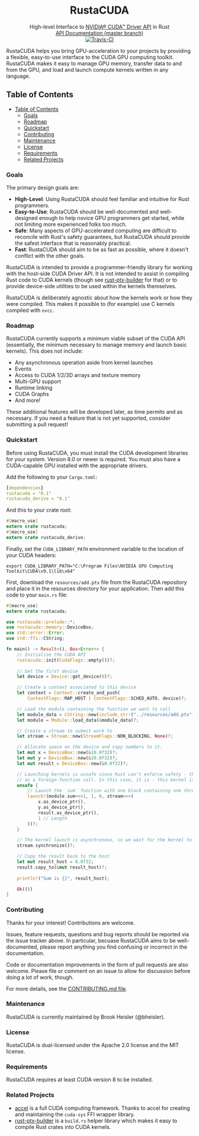 <h1 align="center">RustaCUDA</h1>

<div align="center">High-level Interface to <a href="https://developer.nvidia.com/cuda-zone">NVIDIA® CUDA™ Driver API</a> in Rust</div>

<div align="center">
    <a href="https://bheisler.github.io/RustaCUDA/rustacuda/index.html">API Documentation (master branch)</a>
</div>

<div align="center">
	<a href="https://travis-ci.org/bheisler/RustaCUDA">
        <img src="https://travis-ci.org/bheisler/RustaCUDA.svg?branch=master" alt="Travis-CI">
    </a>
</div>

RustaCUDA helps you bring GPU-acceleration to your projects by providing a flexible, easy-to-use
interface to the CUDA GPU computing toolkit. RustaCUDA makes it easy to manage GPU memory,
transfer data to and from the GPU, and load and launch compute kernels written in any language.

## Table of Contents
- [Table of Contents](#table-of-contents)
    - [Goals](#goals)
    - [Roadmap](#roadmap)
    - [Quickstart](#quickstart)
    - [Contributing](#contributing)
    - [Maintenance](#maintenance)
    - [License](#license)
    - [Requirements](#requirements)
    - [Related Projects](#related-projects)

### Goals

 The primary design goals are:

 - __High-Level__: Using RustaCUDA should feel familiar and intuitive for Rust programmers.
 - __Easy-to-Use__: RustaCUDA should be well-documented and well-designed enough to help novice GPU programmers get started, while not limiting more experienced folks too much.
 - __Safe__: Many aspects of GPU-accelerated computing are difficult to reconcile with Rust's safety guarantees, but RustaCUDA should provide the safest interface that is reasonably practical.
 - __Fast__: RustaCUDA should aim to be as fast as possible, where it doesn't conflict with the other goals.

RustaCUDA is intended to provide a programmer-friendly library for working with the host-side CUDA
Driver API. It is not intended to assist in compiling Rust code to CUDA kernels (though see
[rust-ptx-builder](https://github.com/denzp/rust-ptx-builder) for that) or to provide device-side
utilities to be used within the kernels themselves.

RustaCUDA is deliberately agnostic about how the kernels work or how they were compiled. This makes
it possible to (for example) use C kernels compiled with `nvcc`.

### Roadmap

RustaCUDA currently supports a minimum viable subset of the CUDA API (essentially, the minimum
necessary to manage memory and launch basic kernels). This does not include:

- Any asynchronous operation aside from kernel launches
- Events
- Access to CUDA 1/2/3D arrays and texture memory
- Multi-GPU support
- Runtime linking
- CUDA Graphs
- And more!

These additional features will be developed later, as time permits and as necessary. If you need a
feature that is not yet supported, consider submitting a pull request!

### Quickstart

Before using RustaCUDA, you must install the CUDA development libraries for your system. Version
8.0 or newer is required. You must also have a CUDA-capable GPU installed with the appropriate
drivers.

Add the following to your `Cargo.toml`:

```yaml
[dependencies]
rustacuda = "0.1"
rustacuda_derive = "0.1"
```

And this to your crate root:

```rust
#[macro_use]
extern crate rustacuda;
#[macro_use]
extern crate rustacuda_derive;
```

Finally, set the `CUDA_LIBRARY_PATH` environment variable to the location of your CUDA headers:

```text
export CUDA_LIBRARY_PATH="C:\Program Files\NVIDIA GPU Computing Toolkit\CUDA\v9.1\lib\x64"
```

First, download the `resources/add.ptx` file from the RustaCUDA repository and place it in
the resources directory for your application. Then add this code to your `main.rs` file:

```rust
#[macro_use]
extern crate rustacuda;

use rustacuda::prelude::*;
use rustacuda::memory::DeviceBox;
use std::error::Error;
use std::ffi::CString;

fn main() -> Result<(), Box<Error>> {
    // Initialize the CUDA API
    rustacuda::init(CudaFlags::empty())?;
    
    // Get the first device
    let device = Device::get_device(0)?;

    // Create a context associated to this device
    let context = Context::create_and_push(
        ContextFlags::MAP_HOST | ContextFlags::SCHED_AUTO, device)?;

    // Load the module containing the function we want to call
    let module_data = CString::new(include_str!("../resources/add.ptx"))?;
    let module = Module::load_data(&module_data)?;

    // Create a stream to submit work to
    let stream = Stream::new(StreamFlags::NON_BLOCKING, None)?;

    // Allocate space on the device and copy numbers to it.
    let mut x = DeviceBox::new(&10.0f32)?;
    let mut y = DeviceBox::new(&20.0f32)?;
    let mut result = DeviceBox::new(&0.0f32)?;

    // Launching kernels is unsafe since Rust can't enforce safety - think of kernel launches
    // as a foreign-function call. In this case, it is - this kernel is written in CUDA C.
    unsafe {
        // Launch the `sum` function with one block containing one thread on the given stream.
        launch!(module.sum<<<1, 1, 0, stream>>>(
            x.as_device_ptr(),
            y.as_device_ptr(),
            result.as_device_ptr(),
            1 // Length
        ))?;
    }

    // The kernel launch is asynchronous, so we wait for the kernel to finish executing
    stream.synchronize()?;

    // Copy the result back to the host
    let mut result_host = 0.0f32;
    result.copy_to(&mut result_host)?;
    
    println!("Sum is {}", result_host);

    Ok(())
}
```

### Contributing

Thanks for your interest! Contributions are welcome.

Issues, feature requests, questions and bug reports should be reported via the issue tracker above.
In particular, becuase RustaCUDA aims to be well-documented, please report anything you find
confusing or incorrect in the documentation.

Code or documentation improvements in the form of pull requests are also welcome. Please file or
comment on an issue to allow for discussion before doing a lot of work, though.

For more details, see the [CONTRIBUTING.md file](https://github.com/bheisler/rustaCUDA/blob/master/CONTRIBUTING.md).

### Maintenance

RustaCUDA is currently maintained by Brook Heisler (@bheisler).

### License

RustaCUDA is dual-licensed under the Apache 2.0 license and the MIT license.

### Requirements

RustaCUDA requires at least CUDA version 8 to be installed.

### Related Projects

- [accel](https://github.com/rust-accel/accel) is a full CUDA computing framework. Thanks to accel for creating and maintaining the `cuda-sys` FFI wrapper library.
- [rust-ptx-builder](https://github.com/denzp/rust-ptx-builder) is a `build.rs` helper library which makes it easy to compile Rust crates into CUDA kernels.